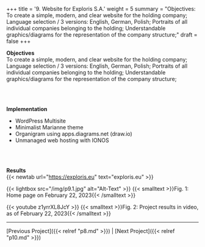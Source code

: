 +++
title = '9. Website for Exploris S.A.'
weight = 5
summary = "Objectives: To create a simple, modern, and clear website for the holding company; Language selection / 3 versions: English, German, Polish; Portraits of all individual companies belonging to the holding; Understandable graphics/diagrams for the representation of the company structure;"
draft = false
+++


**Objectives**  
To create a simple, modern, and clear website for the holding company; Language selection / 3 versions: English, German, Polish; Portraits of all individual companies belonging to the holding; Understandable graphics/diagrams for the representation of the company structure;  

</br></br>  

**Implementation**  
- WordPress Multisite
- Minimalist Marianne theme
- Organigram using apps.diagrams.net (draw.io)
- Unmanaged web hosting with IONOS

</br></br>  

**Results**  
{{< newtab url="https://exploris.eu" text="exploris.eu" >}}

{{< lightbox src="/img/p9.1.jpg" alt="Alt-Text" >}}
{{< smalltext >}}Fig. 1: Home page on February 22, 2023{{< /smalltext >}}


{{< youtube z1yrrXL8JcY >}}
{{< smalltext >}}Fig. 2: Project results in video, as of February 22, 2023{{< /smalltext >}}

---

[Previous Project]({{< relref "p8.md" >}}) | [Next Project]({{< relref "p10.md" >}})